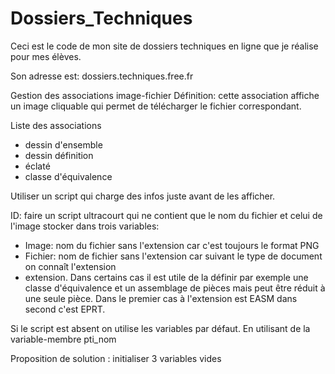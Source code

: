 # Dossiers_Techniques

Ceci est le code de mon site de dossiers techniques en ligne que je réalise pour mes élèves.

Son adresse est: dossiers.techniques.free.fr

Gestion des associations image-fichier
Définition: cette association affiche un image cliquable qui permet de télécharger le fichier correspondant.

Liste des associations
- dessin d'ensemble 
- dessin définition 
- éclaté
- classe d'équivalence

Utiliser un script qui charge des infos juste avant de les afficher. 

ID: faire un script ultracourt qui ne contient que le nom du fichier et celui de l'image stocker dans trois variables:
- Image: nom du fichier sans l'extension car c'est toujours le format PNG
- Fichier: nom de fichier sans l'extension car suivant le type de document on connaît l'extension
- extension. Dans certains cas il est utile de la définir par exemple une classe d'équivalence et un assemblage de pièces mais peut être réduit à une seule pièce. Dans le premier cas à l'extension est EASM dans second c'est EPRT.

Si le script est absent on utilise les variables par défaut. En utilisant de la variable-membre pti_nom

Proposition de solution : initialiser 3 variables vides


